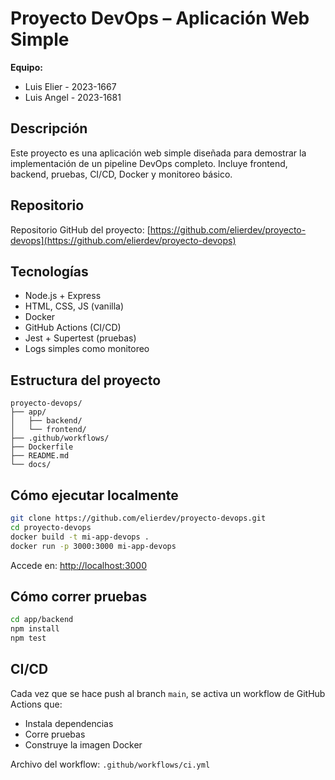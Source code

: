 # Proyecto DevOps – Aplicación Web Simple

**Equipo:**  
- Luis Elier - 2023-1667 
- Luis Angel - 2023-1681

## Descripción

Este proyecto es una aplicación web simple diseñada para demostrar la implementación de un pipeline DevOps completo. Incluye frontend, backend, pruebas, CI/CD, Docker y monitoreo básico.

## Repositorio

Repositorio GitHub del proyecto: [https://github.com/elierdev/proyecto-devops](https://github.com/elierdev/proyecto-devops)

## Tecnologías

- Node.js + Express  
- HTML, CSS, JS (vanilla)  
- Docker  
- GitHub Actions (CI/CD)  
- Jest + Supertest (pruebas)  
- Logs simples como monitoreo

## Estructura del proyecto

```
proyecto-devops/
├── app/
│   ├── backend/
│   └── frontend/
├── .github/workflows/
├── Dockerfile
├── README.md
└── docs/
```

## Cómo ejecutar localmente

```bash
git clone https://github.com/elierdev/proyecto-devops.git
cd proyecto-devops
docker build -t mi-app-devops .
docker run -p 3000:3000 mi-app-devops
```

Accede en: [http://localhost:3000](http://localhost:3000)

## Cómo correr pruebas

```bash
cd app/backend
npm install
npm test
```

## CI/CD

Cada vez que se hace push al branch `main`, se activa un workflow de GitHub Actions que:
- Instala dependencias
- Corre pruebas
- Construye la imagen Docker

Archivo del workflow: `.github/workflows/ci.yml`

